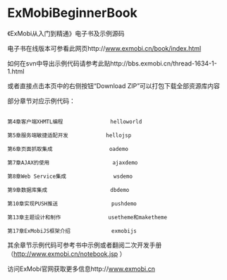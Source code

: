 ﻿ExMobiBeginnerBook
==================

《ExMobi从入门到精通》电子书及示例源码


电子书在线版本可参看此网页http://www.exmobi.cn/book/index.html

如何在svn中导出示例代码请参考此贴http://bbs.exmobi.cn/thread-1634-1-1.html

或者直接点击本页中的右侧按钮“Download ZIP”可以打包下载全部资源库内容

部分章节对应示例代码：
<pre><code>
第4章客户端XHMTL编程               helloworld

第5章服务端敏捷适配开发            hellojsp

第6章页面抓取集成                  oademo

第7章AJAX的使用                    ajaxdemo

第8章Web Service集成               wsdemo

第9章数据库集成                    dbdemo

第10章实现PUSH推送                 pushdemo

第13章主题设计和制作               usetheme和maketheme

第17章ExMobiJS框架介绍             exmobijs
</code></pre>


其余章节示例代码可参考书中示例或者翻阅二次开发手册（http://www.exmobi.cn/notebook.jsp ）

访问ExMobi官网获取更多信息http://www.exmobi.cn





